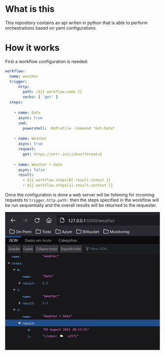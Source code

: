 # What is this

This repository contains an api writen in python that is able to perform orchestrations based on yaml configurations


# How it works

First a workflow configuration is needed:

```yaml
workflow:
  name: weather
  trigger:
      http:
        path: /${{ workflow.name }}
        verbs: [ 'get' ]
  steps:
    
    - name: Date
      async: true
      cmd:
        powershell: -NoProfile -Command "Get-Date"

    - name: Weather
      async: true
      request:
        get: https://wttr.in/Lisbon?format=3

    - name: Weather + Date
      async: false
      result: 
        - ${{ workflow.steps[0].result.stdout }}
        - ${{ workflow.steps[1].result.content }}
```

Once the configuration is done a web server will be listening for incoming requests to `trigger.http.path:` then the steps specified in the workflow will be run sequentially and the overall results will be returned to the requester.

![](docs/result.jpg)
